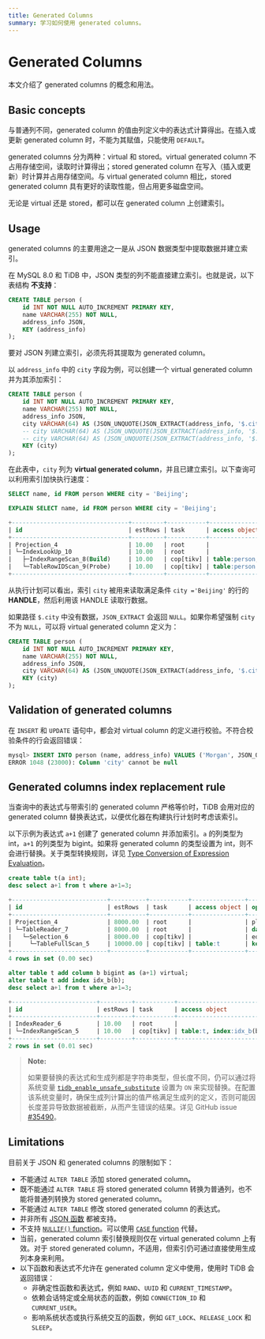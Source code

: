 ```yaml
---
title: Generated Columns
summary: 学习如何使用 generated columns。
---
```


# Generated Columns

本文介绍了 generated columns 的概念和用法。

## Basic concepts

与普通列不同，generated column 的值由列定义中的表达式计算得出。在插入或更新 generated column 时，不能为其赋值，只能使用 `DEFAULT`。

generated columns 分为两种：virtual 和 stored。virtual generated column 不占用存储空间，读取时计算得出；stored generated column 在写入（插入或更新）时计算并占用存储空间。与 virtual generated column 相比，stored generated column 具有更好的读取性能，但占用更多磁盘空间。

无论是 virtual 还是 stored，都可以在 generated column 上创建索引。

## Usage

generated columns 的主要用途之一是从 JSON 数据类型中提取数据并建立索引。

在 MySQL 8.0 和 TiDB 中，JSON 类型的列不能直接建立索引。也就是说，以下表结构 **不支持**：


```sql
CREATE TABLE person (
    id INT NOT NULL AUTO_INCREMENT PRIMARY KEY,
    name VARCHAR(255) NOT NULL,
    address_info JSON,
    KEY (address_info)
);
```

要对 JSON 列建立索引，必须先将其提取为 generated column。

以 `address_info` 中的 `city` 字段为例，可以创建一个 virtual generated column 并为其添加索引：


```sql
CREATE TABLE person (
    id INT NOT NULL AUTO_INCREMENT PRIMARY KEY,
    name VARCHAR(255) NOT NULL,
    address_info JSON,
    city VARCHAR(64) AS (JSON_UNQUOTE(JSON_EXTRACT(address_info, '$.city'))), -- virtual generated column
    -- city VARCHAR(64) AS (JSON_UNQUOTE(JSON_EXTRACT(address_info, '$.city'))) VIRTUAL, -- virtual generated column
    -- city VARCHAR(64) AS (JSON_UNQUOTE(JSON_EXTRACT(address_info, '$.city'))) STORED, -- stored generated column
    KEY (city)
);
```

在此表中，`city` 列为 **virtual generated column**，并且已建立索引。以下查询可以利用索引加快执行速度：


```sql
SELECT name, id FROM person WHERE city = 'Beijing';
```


```sql
EXPLAIN SELECT name, id FROM person WHERE city = 'Beijing';
```

```sql
+---------------------------------+---------+-----------+--------------------------------+-------------------------------------------------------------+
| id                              | estRows | task      | access object                  | operator info                                               |
+---------------------------------+---------+-----------+--------------------------------+-------------------------------------------------------------+
| Projection_4                    | 10.00   | root      |                                | test.person.name, test.person.id                            |
| └─IndexLookUp_10                | 10.00   | root      |                                |                                                             |
|   ├─IndexRangeScan_8(Build)     | 10.00   | cop[tikv] | table:person, index:city(city) | range:["Beijing","Beijing"], keep order:false, stats:pseudo |
|   └─TableRowIDScan_9(Probe)     | 10.00   | cop[tikv] | table:person                   | keep order:false, stats:pseudo                              |
+---------------------------------+---------+-----------+--------------------------------+-------------------------------------------------------------+
```

从执行计划可以看出，索引 `city` 被用来读取满足条件 `city ='Beijing'` 的行的 **HANDLE**，然后利用该 HANDLE 读取行数据。

如果路径 `$.city` 中没有数据，`JSON_EXTRACT` 会返回 `NULL`。如果你希望强制 `city` 不为 `NULL`，可以将 virtual generated column 定义为：


```sql
CREATE TABLE person (
    id INT NOT NULL AUTO_INCREMENT PRIMARY KEY,
    name VARCHAR(255) NOT NULL,
    address_info JSON,
    city VARCHAR(64) AS (JSON_UNQUOTE(JSON_EXTRACT(address_info, '$.city'))) NOT NULL,
    KEY (city)
);
```

## Validation of generated columns

在 `INSERT` 和 `UPDATE` 语句中，都会对 virtual column 的定义进行校验。不符合校验条件的行会返回错误：


```sql
mysql> INSERT INTO person (name, address_info) VALUES ('Morgan', JSON_OBJECT('Country', 'Canada'));
ERROR 1048 (23000): Column 'city' cannot be null
```

## Generated columns index replacement rule

当查询中的表达式与带索引的 generated column 严格等价时，TiDB 会用对应的 generated column 替换表达式，以便优化器在构建执行计划时考虑该索引。

以下示例为表达式 `a+1` 创建了 generated column 并添加索引。`a` 的列类型为 int，`a+1` 的列类型为 bigint。如果将 generated column 的类型设置为 int，则不会进行替换。关于类型转换规则，详见 [Type Conversion of Expression Evaluation](/functions-and-operators/type-conversion-in-expression-evaluation.md)。

```sql
create table t(a int);
desc select a+1 from t where a+1=3;
```

```sql
+---------------------------+----------+-----------+---------------+--------------------------------+
| id                        | estRows  | task      | access object | operator info                  |
+---------------------------+----------+-----------+---------------+--------------------------------+
| Projection_4              | 8000.00  | root      |               | plus(test.t.a, 1)->Column#3    |
| └─TableReader_7           | 8000.00  | root      |               | data:Selection_6               |
|   └─Selection_6           | 8000.00  | cop[tikv] |               | eq(plus(test.t.a, 1), 3)       |
|     └─TableFullScan_5     | 10000.00 | cop[tikv] | table:t       | keep order:false, stats:pseudo |
+---------------------------+----------+-----------+---------------+--------------------------------+
4 rows in set (0.00 sec)
```

```sql
alter table t add column b bigint as (a+1) virtual;
alter table t add index idx_b(b);
desc select a+1 from t where a+1=3;
```

```sql
+------------------------+---------+-----------+-------------------------+---------------------------------------------+
| id                     | estRows | task      | access object           | operator info                               |
+------------------------+---------+-----------+-------------------------+---------------------------------------------+
| IndexReader_6          | 10.00   | root      |                         | index:IndexRangeScan_5                      |
| └─IndexRangeScan_5     | 10.00   | cop[tikv] | table:t, index:idx_b(b) | range:[3,3], keep order:false, stats:pseudo |
+------------------------+---------+-----------+-------------------------+---------------------------------------------+
2 rows in set (0.01 sec)
```

> **Note:**
>
> 如果要替换的表达式和生成列都是字符串类型，但长度不同，仍可以通过将系统变量 [`tidb_enable_unsafe_substitute`](/system-variables.md#tidb_enable_unsafe_substitute-new-in-v630) 设置为 `ON` 来实现替换。在配置该系统变量时，确保生成列计算出的值严格满足生成列的定义，否则可能因长度差异导致数据被截断，从而产生错误的结果。详见 GitHub issue [#35490](https://github.com/pingcap/tidb/issues/35490#issuecomment-1211658886)。

## Limitations

目前关于 JSON 和 generated columns 的限制如下：

- 不能通过 `ALTER TABLE` 添加 stored generated column。
- 既不能通过 `ALTER TABLE` 将 stored generated column 转换为普通列，也不能将普通列转换为 stored generated column。
- 不能通过 `ALTER TABLE` 修改 stored generated column 的表达式。
- 并非所有 [JSON 函数](/functions-and-operators/json-functions.md) 都被支持。
- 不支持 [`NULLIF()` function](/functions-and-operators/control-flow-functions.md#nullif)。可以使用 [`CASE` function](/functions-and-operators/control-flow-functions.md#case) 代替。
- 当前，generated column 索引替换规则仅在 virtual generated column 上有效。对于 stored generated column，不适用，但索引仍可通过直接使用生成列本身来利用。
- 以下函数和表达式不允许在 generated column 定义中使用，使用时 TiDB 会返回错误：
    - 非确定性函数和表达式，例如 `RAND`、`UUID` 和 `CURRENT_TIMESTAMP`。
    - 依赖会话特定或全局状态的函数，例如 `CONNECTION_ID` 和 `CURRENT_USER`。
    - 影响系统状态或执行系统交互的函数，例如 `GET_LOCK`、`RELEASE_LOCK` 和 `SLEEP`。